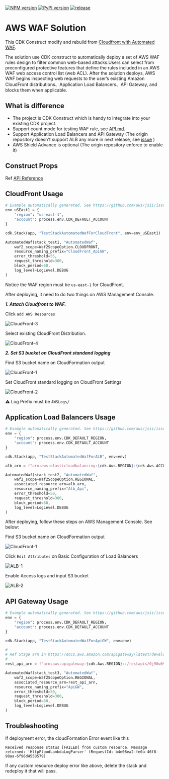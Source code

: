 [![NPM version](https://badge.fury.io/js/@ikala-cloud%2Faws-waf-solution.svg)](https://badge.fury.io/js/@ikala-cloud%2Faws-waf-solution)
[![PyPI version](https://badge.fury.io/py/ikala-cloud.aws-waf-solution.svg)](https://badge.fury.io/py/ikala-cloud.aws-waf-solution)
[![release](https://github.com/iKala-Cloud/aws-waf-solution/actions/workflows/release.yml/badge.svg)](https://github.com/iKala-Cloud/aws-waf-solution/actions/workflows/release.yml)

# AWS WAF Solution

This CDK Construct modify and rebuild from [Cloudfront with Automated WAF](https://github.com/awslabs/aws-cloudfront-extensions/tree/main/templates/aws-cloudfront-waf).

The solution use CDK construct to automatically deploy a set of AWS WAF rules design to filter common web-based attacks.Users can select from preconfigured protective features that define the rules included in an AWS WAF web access control list (web ACL). After the solution deploys, AWS WAF begins inspecting web requests to the user’s existing Amazon CloudFront distributions、Application Load Balancers、API Gateway, and blocks them when applicable.

## What is difference

* The project is CDK Construct which is handy to integrate into your existing CDK project.
* Support count mode for testing WAF rule, see [API.md](https://github.com/iKala-Cloud/aws-waf-solution/blob/main/API.md#countmodeoptional-).
* Support Application Load Balancers and API Gateway (The origin repository doesn't support ALB any more in next release, see [issue](https://github.com/awslabs/aws-cloudfront-extensions/issues/164) )
* AWS Shield Advance is optional (The origin repository enforce to enable it)

## Construct Props

Ref [API Reference](API.md)

## CloudFront Usage

```python
# Example automatically generated. See https://github.com/aws/jsii/issues/826
env_uSEast1 = {
    "region": "us-east-1",
    "account": process.env.CDK_DEFAULT_ACCOUNT
}

cdk.Stack(app, "TestStackAutomatedWafForCloudFront", env=env_uSEast1)

AutomatedWaf(stack_test1, "AutomatedWaf",
    waf2_scope=Waf2ScopeOption.CLOUDFRONT,
    resource_naming_prefix="CloudFront_ApiGW",
    error_threshold=55,
    request_threshold=300,
    block_period=60,
    log_level=LogLevel.DEBUG
)
```

Notice the WAF region must be `us-east-1` for CloudFront.

After deploying, it need to do two things on AWS Management Console.

***1. Attach Cloudfront to WAF.***

Click `add AWS Resources`

![CloudFront-3](https://user-images.githubusercontent.com/7465652/136758293-bd1b7d86-2775-456f-a176-ff508fb91fd1.jpg)

Select existing CloudFront Distribution.

![CloudFront-4](https://user-images.githubusercontent.com/7465652/136758304-582141ab-6bb7-4aa5-b236-4b656ef53e1f.jpg)

***2. Set S3 bucket on CloudFront standand logging***

Find S3 bucket name on CloudFormation output

![CloudFront-1](https://user-images.githubusercontent.com/7465652/136758257-9dd42b8d-163e-4775-aba4-da33358d9497.jpg)

Set CloudFront standard logging on CloudFront Settings

![CloudFront-2](https://user-images.githubusercontent.com/7465652/136758273-95ae32c3-091a-4bef-a9de-57406ceee3b6.jpg)

:warning: Log Prefix must be `AWSLogs/`

## Application Load Balancers Usage

```python
# Example automatically generated. See https://github.com/aws/jsii/issues/826
env = {
    "region": process.env.CDK_DEFAULT_REGION,
    "account": process.env.CDK_DEFAULT_ACCOUNT
}

cdk.Stack(app, "TestStackAutomatedWafForALB", env=env)

alb_arn = f"arn:aws:elasticloadbalancing:{cdk.Aws.REGION}:{cdk.Aws.ACCOUNT_ID}:loadbalancer/app/ApiNe-Alb16-2VIC9075YQEZ/db92cdc88d2e7c9d"

AutomatedWaf(stack_test2, "AutomatedWaf",
    waf2_scope=Waf2ScopeOption.REGIONAL,
    associated_resource_arn=alb_arn,
    resource_naming_prefix="Alb_Api",
    error_threshold=50,
    request_threshold=300,
    block_period=60,
    log_level=LogLevel.DEBUG
)
```

After deploying, follow these steps on AWS Management Console. See below:

Find S3 bucket name on CloudFormation output

![CloudFront-1](https://user-images.githubusercontent.com/7465652/136758257-9dd42b8d-163e-4775-aba4-da33358d9497.jpg)

Click `Edit Attributes` on Basic Configuration of Load Balancers

![ALB-1](https://user-images.githubusercontent.com/7465652/136764403-4a02a436-c799-4cb4-85b9-c221696a1f9e.jpg)

Enable Access logs and input S3 bucket

![ALB-2](https://user-images.githubusercontent.com/7465652/136764407-985d48ed-323c-4aad-b210-72ae09648845.jpg)

## API Gateway Usage

```python
# Example automatically generated. See https://github.com/aws/jsii/issues/826
env = {
    "region": process.env.CDK_DEFAULT_REGION,
    "account": process.env.CDK_DEFAULT_ACCOUNT
}

cdk.Stack(app, "TestStackAutomatedWafForApiGW", env=env)

#
# Ref Stage arn in https://docs.aws.amazon.com/apigateway/latest/developerguide/arn-format-reference.html
#
rest_api_arn = f"arn:aws:apigateway:{cdk.Aws.REGION}::/restapis/0j90w09yf9/stages/prod"

AutomatedWaf(stack_test3, "AutomatedWaf",
    waf2_scope=Waf2ScopeOption.REGIONAL,
    associated_resource_arn=rest_api_arn,
    resource_naming_prefix="ApiGW",
    error_threshold=50,
    request_threshold=300,
    block_period=60,
    log_level=LogLevel.DEBUG
)
```

## Troubleshooting

If deployment error, the cloudFormation Error event like this

```
Received response status [FAILED] from custom resource. Message returned: 'HttpFloodLambdaLogParser' (RequestId: b4e08ea2-fe0a-46f8-98aa-6f96d4558579)
```

If any custom resource deploy error like above, delete the stack and redeploy it that will pass.
